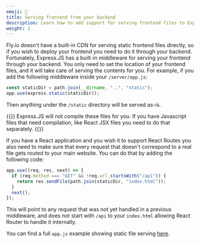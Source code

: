 ```yaml
---
emoji: 🚀
title: Serving frontend from your backend
description: Learn how to add support for serving frontend files to Express.JS backends
weight: 2
---
```


Fly.io doesn't have a built-in CDN for serving static frontend files directly, so if you wish to deploy your frontend you need to do it through your backend.
Fortunately, Express.JS has a built-in middleware for serving your frontend through your backend. You only need to set the location of your frontend files, and it will take care of serving the contents for you.
For example, if you add the following middleware inside your `/server/app.js`:

```js
const staticDir = path.join(__dirname, "..", "static");
app.use(express.static(staticDir));
```

Then anything under the `/static` directory will be served as-is.

{{<note type="warning" title="Note">}}
Express.JS will not compile these files for you. If you have Javascript files that need compilation, like React JSX files you need to do that separately.
{{</note>}}

If you have a React application and you wish it to support React Routes you also need to make sure that every request that doesn't correspond to a real file gets routed to your main website. You can do that by adding the following code:

```js
app.use((req, res, next) => {
  if (req.method === "GET" && !req.url.startsWith("/api")) {
    return res.sendFile(path.join(staticDir, "index.html"));
  }
  next();
});
```

This will point to any request that was not yet handled in a previous middleware, and does not start with `/api` to your `index.html` allowing React Router to handle it internally.

You can find a full `app.js` example showing static file serving [here](https://github.com/sztupy/Full-Stack-Project-Assessment/blob/main/server/app.js).
